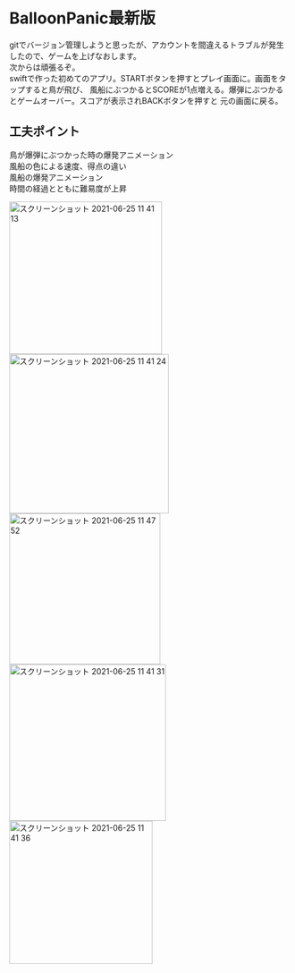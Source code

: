 # BalloonPanic最新版

gitでバージョン管理しようと思ったが、アカウントを間違えるトラブルが発生したので、ゲームを上げなおします。  
次からは頑張るぞ。  
swiftで作った初めてのアプリ。STARTボタンを押すとプレイ画面に。画面をタップすると鳥が飛び、
風船にぶつかるとSCOREが1点増える。爆弾にぶつかるとゲームオーバー。スコアが表示されBACKボタンを押すと
元の画面に戻る。


## 工夫ポイント
鳥が爆弾にぶつかった時の爆発アニメーション  
風船の色による速度、得点の違い  
風船の爆発アニメーション  
時間の経過とともに難易度が上昇  

<img width="273" alt="スクリーンショット 2021-06-25 11 41 13" src="https://user-images.githubusercontent.com/72332745/123364053-b6a19280-d5ae-11eb-9df3-83435ce3df12.png">
<img width="285" alt="スクリーンショット 2021-06-25 11 41 24" src="https://user-images.githubusercontent.com/72332745/123364060-bbfedd00-d5ae-11eb-8ffc-9ba5c04d1db5.png">
<img width="270" alt="スクリーンショット 2021-06-25 11 47 52" src="https://user-images.githubusercontent.com/72332745/123364066-bdc8a080-d5ae-11eb-8377-21db93e77dd0.png">
<img width="280" alt="スクリーンショット 2021-06-25 11 41 31" src="https://user-images.githubusercontent.com/72332745/123364071-bf926400-d5ae-11eb-9ef5-d43469e3994f.png">
<img width="256" alt="スクリーンショット 2021-06-25 11 41 36" src="https://user-images.githubusercontent.com/72332745/123364076-c0c39100-d5ae-11eb-9935-ca20f13b0b71.png">
